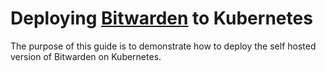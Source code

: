 # Deploying [Bitwarden](https://github.com/bitwarden) to Kubernetes

The purpose of this guide is to demonstrate how to deploy the self hosted version of Bitwarden on Kubernetes. 

